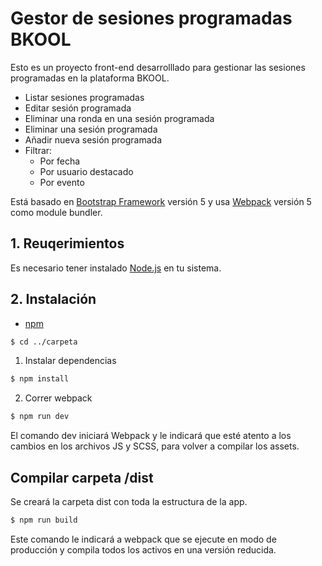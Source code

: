 # Gestor de sesiones programadas BKOOL

Esto es un proyecto front-end desarrolllado para gestionar las sesiones programadas en la plataforma BKOOL.

- Listar sesiones programadas
- Editar sesión programada
- Eliminar una ronda en una sesión programada
- Eliminar una sesión programada
- Añadir nueva sesión programada
- Filtrar:
  - Por fecha
  - Por usuario destacado
  - Por evento

Está basado en [Bootstrap Framework](http://getbootstrap.com/) versión 5 y usa [Webpack](https://webpack.js.org/) versión 5 como module bundler.

## 1. Reuqerimientos

Es necesario tener instalado [Node.js](https://nodejs.org/en/) en tu sistema.

## 2. Instalación
- [npm](https://www.npmjs.com/get-npm)

```sh
$ cd ../carpeta
```

1. Instalar dependencias

```sh
$ npm install
```

2. Correr webpack

```sh
$ npm run dev
```

El comando dev iniciará Webpack y le indicará que esté atento a los cambios en los archivos JS y SCSS, para volver a compilar los assets.

## Compilar carpeta /dist
Se creará la carpeta dist con toda la estructura de la app.
```sh
$ npm run build
```
Este comando le indicará a webpack que se ejecute en modo de producción y compila todos los activos en una versión reducida.
